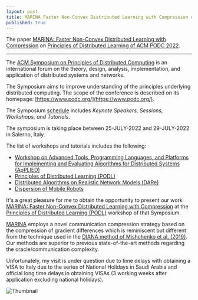 ```yaml
---
layout: post
title: MARINA Faster Non-Convex Distributed Learning with Compression on ACM PODC 2022.
published: true
---
```


The paper [MARINA: Faster Non-Convex Distributed Learning with Compression](https://arxiv.org/abs/2102.07845) on [Principles of Distributed Learning of ACM PODC 2022](https://dcl.epfl.ch/site/podc2022).

---

The [ACM Symposium on Principles of Distributed Computing](https://www.podc.org/about/) is an international forum on the theory, design, analysis, implementation, and application of distributed systems and networks.

The Symposium aims to improve understanding of the principles underlying distributed computing. The scope of the conference is described on its homepage: [https://www.podc.org/](https://www.podc.org/).

The Symposium [schedule](https://www.podc.org/podc2022/schedule/) includes *Keynote Speakers, Sessions, Workshops, and Tutorials*.

The symposium is taking place between 25-JULY-2022 and 29-JULY-2022 in Salerno, Italy.

The list of workshops and tutorials includes the following:

* [Workshop on Advanced Tools, Programming Languages, and Platforms for Implementing and Evaluating Algorithms for Distributed Systems (ApPLIED)](https://www.cse.chalmers.se/~elad/ApPLIED2022/)
* [Principles of Distributed Learning (PODL)](https://dcl.epfl.ch/site/podc2022)
* [Distributed Algorithms on Realistic Network Models (DARe)](https://podc-dare.github.io/)
* [Dispersion of Mobile Robots](https://sites.google.com/view/dispersion-mobilerobots-podc22/)

It's a great pleasure for me to obtain the opportunity to present our work [MARINA: Faster Non-Convex Distributed Learning with Compression](https://arxiv.org/abs/2102.07845) at the [Principles of Distributed Learning (PODL)](https://dcl.epfl.ch/site/podc2022) workshop of that Symposium.

[MARINA](https://arxiv.org/abs/2102.07845) employs a novel communication compression strategy based on the compression of gradient differences which is reminiscent but different from the technique used in the [DIANA method of Mishchenko et al. (2019)](https://arxiv.org/abs/1901.09269). Our methods are superior to previous state-of-the-art methods regarding the oracle/communication complexity. 

Unfortunately, my visit is under question due to time delays with obtaining a VISA to Italy due to the series of National Holidays in Saudi Arabia and official long time delays in obtaining VISAs (3 working weeks after application excluding national holidays).

![Thumbnail](https://burlachenkok.github.io/materials/cropped-salerno-podc.png)
